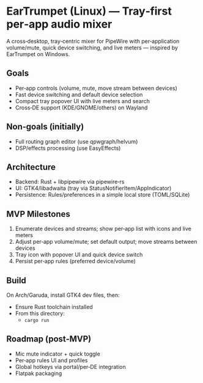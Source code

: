 # EarTrumpet (Linux) — Tray‑first per‑app audio mixer

A cross‑desktop, tray‑centric mixer for PipeWire with per‑application volume/mute, quick device switching, and live meters — inspired by EarTrumpet on Windows.

## Goals
- Per‑app controls (volume, mute, move stream between devices)
- Fast device switching and default device selection
- Compact tray popover UI with live meters and search
- Cross‑DE support (KDE/GNOME/others) on Wayland

## Non‑goals (initially)
- Full routing graph editor (use qpwgraph/helvum)
- DSP/effects processing (use EasyEffects)

## Architecture
- Backend: Rust + libpipewire via pipewire‑rs
- UI: GTK4/libadwaita (tray via StatusNotifierItem/AppIndicator)
- Persistence: Rules/preferences in a simple local store (TOML/SQLite)

## MVP Milestones
1. Enumerate devices and streams; show per‑app list with icons and live meters
2. Adjust per‑app volume/mute; set default output; move streams between devices
3. Tray icon with popover UI and quick device switch
4. Persist per‑app rules (preferred device/volume)

## Build
On Arch/Garuda, install GTK4 dev files, then:

- Ensure Rust toolchain installed
- From this directory:
  - `cargo run`

## Roadmap (post‑MVP)
- Mic mute indicator + quick toggle
- Per‑app rules UI and profiles
- Global hotkeys via portal/per‑DE integration
- Flatpak packaging
